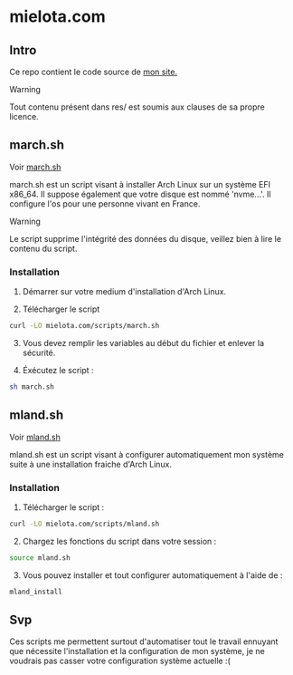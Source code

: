 # mielota.com

## Intro

Ce repo contient le code source de [mon site.](https://mielota.com) 

> [!WARNING]
> Tout contenu présent dans res/ est soumis aux clauses de sa propre licence.

## march.sh

Voir [march.sh](https://codeberg.org/mielota/mielota.com/src/branch/main/scripts/march.sh)

march.sh est un script visant à installer Arch Linux sur un système EFI x86_64. Il suppose également que votre disque est nommé 'nvme...'.
Il configure l'os pour une personne vivant en France.

> [!WARNING]
> Le script supprime l'intégrité des données du disque, veillez bien à lire le contenu du script.

### Installation

1. Démarrer sur votre medium d'installation d'Arch Linux.

2. Télécharger le script

```sh
curl -LO mielota.com/scripts/march.sh
```

3. Vous devez remplir les variables au début du fichier et enlever la sécurité.

4. Éxécutez le script :

```sh
sh march.sh
```

## mland.sh

Voir [mland.sh](https://codeberg.org/mielota/mielota.com/src/branch/main/scripts/mland.sh)

mland.sh est un script visant à configurer automatiquement mon système suite à une installation fraiche d'Arch Linux.

### Installation

1. Télécharger le script :

```sh
curl -LO mielota.com/scripts/mland.sh
```

2. Chargez les fonctions du script dans votre session :

```sh
source mland.sh
```

3. Vous pouvez installer et tout configurer automatiquement à l'aide de :
```sh
mland_install
```

## Svp

Ces scripts me permettent surtout d'automatiser tout le travail ennuyant que nécessite l'installation et la configuration de mon système, je ne voudrais pas casser votre configuration système actuelle :(
